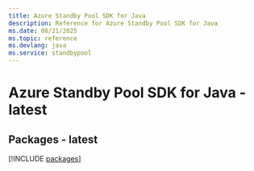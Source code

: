 ```yaml
---
title: Azure Standby Pool SDK for Java
description: Reference for Azure Standby Pool SDK for Java
ms.date: 08/21/2025
ms.topic: reference
ms.devlang: java
ms.service: standbypool
---
```

# Azure Standby Pool SDK for Java - latest
## Packages - latest
[!INCLUDE [packages](standby-pool-index.md)]